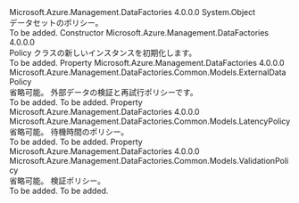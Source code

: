 <Type Name="Policy" FullName="Microsoft.Azure.Management.DataFactories.Common.Models.Policy">
  <TypeSignature Language="C#" Value="public class Policy" />
  <TypeSignature Language="ILAsm" Value=".class public auto ansi beforefieldinit Policy extends System.Object" />
  <TypeSignature Language="DocId" Value="T:Microsoft.Azure.Management.DataFactories.Common.Models.Policy" />
  <TypeSignature Language="VB.NET" Value="Public Class Policy" />
  <TypeSignature Language="F#" Value="type Policy = class" />
  <AssemblyInfo>
    <AssemblyName>Microsoft.Azure.Management.DataFactories</AssemblyName>
    <AssemblyVersion>4.0.0.0</AssemblyVersion>
  </AssemblyInfo>
  <Base>
    <BaseTypeName>System.Object</BaseTypeName>
  </Base>
  <Interfaces />
  <Docs>
    <summary>
            データセットのポリシー。
            </summary>
    <remarks>To be added.</remarks>
  </Docs>
  <Members>
    <Member MemberName=".ctor">
      <MemberSignature Language="C#" Value="public Policy ();" />
      <MemberSignature Language="ILAsm" Value=".method public hidebysig specialname rtspecialname instance void .ctor() cil managed" />
      <MemberSignature Language="DocId" Value="M:Microsoft.Azure.Management.DataFactories.Common.Models.Policy.#ctor" />
      <MemberSignature Language="VB.NET" Value="Public Sub New ()" />
      <MemberType>Constructor</MemberType>
      <AssemblyInfo>
        <AssemblyName>Microsoft.Azure.Management.DataFactories</AssemblyName>
        <AssemblyVersion>4.0.0.0</AssemblyVersion>
      </AssemblyInfo>
      <Parameters />
      <Docs>
        <summary>
            Policy クラスの新しいインスタンスを初期化します。
            </summary>
        <remarks>To be added.</remarks>
      </Docs>
    </Member>
    <Member MemberName="ExternalData">
      <MemberSignature Language="C#" Value="public Microsoft.Azure.Management.DataFactories.Common.Models.ExternalDataPolicy ExternalData { get; set; }" />
      <MemberSignature Language="ILAsm" Value=".property instance class Microsoft.Azure.Management.DataFactories.Common.Models.ExternalDataPolicy ExternalData" />
      <MemberSignature Language="DocId" Value="P:Microsoft.Azure.Management.DataFactories.Common.Models.Policy.ExternalData" />
      <MemberSignature Language="VB.NET" Value="Public Property ExternalData As ExternalDataPolicy" />
      <MemberSignature Language="F#" Value="member this.ExternalData : Microsoft.Azure.Management.DataFactories.Common.Models.ExternalDataPolicy with get, set" Usage="Microsoft.Azure.Management.DataFactories.Common.Models.Policy.ExternalData" />
      <MemberType>Property</MemberType>
      <AssemblyInfo>
        <AssemblyName>Microsoft.Azure.Management.DataFactories</AssemblyName>
        <AssemblyVersion>4.0.0.0</AssemblyVersion>
      </AssemblyInfo>
      <ReturnValue>
        <ReturnType>Microsoft.Azure.Management.DataFactories.Common.Models.ExternalDataPolicy</ReturnType>
      </ReturnValue>
      <Docs>
        <summary>
            省略可能。 外部データの検証と再試行ポリシーです。
            </summary>
        <value>To be added.</value>
        <remarks>To be added.</remarks>
      </Docs>
    </Member>
    <Member MemberName="Latency">
      <MemberSignature Language="C#" Value="public Microsoft.Azure.Management.DataFactories.Common.Models.LatencyPolicy Latency { get; set; }" />
      <MemberSignature Language="ILAsm" Value=".property instance class Microsoft.Azure.Management.DataFactories.Common.Models.LatencyPolicy Latency" />
      <MemberSignature Language="DocId" Value="P:Microsoft.Azure.Management.DataFactories.Common.Models.Policy.Latency" />
      <MemberSignature Language="VB.NET" Value="Public Property Latency As LatencyPolicy" />
      <MemberSignature Language="F#" Value="member this.Latency : Microsoft.Azure.Management.DataFactories.Common.Models.LatencyPolicy with get, set" Usage="Microsoft.Azure.Management.DataFactories.Common.Models.Policy.Latency" />
      <MemberType>Property</MemberType>
      <AssemblyInfo>
        <AssemblyName>Microsoft.Azure.Management.DataFactories</AssemblyName>
        <AssemblyVersion>4.0.0.0</AssemblyVersion>
      </AssemblyInfo>
      <ReturnValue>
        <ReturnType>Microsoft.Azure.Management.DataFactories.Common.Models.LatencyPolicy</ReturnType>
      </ReturnValue>
      <Docs>
        <summary>
            省略可能。 待機時間のポリシー。
            </summary>
        <value>To be added.</value>
        <remarks>To be added.</remarks>
      </Docs>
    </Member>
    <Member MemberName="Validation">
      <MemberSignature Language="C#" Value="public Microsoft.Azure.Management.DataFactories.Common.Models.ValidationPolicy Validation { get; set; }" />
      <MemberSignature Language="ILAsm" Value=".property instance class Microsoft.Azure.Management.DataFactories.Common.Models.ValidationPolicy Validation" />
      <MemberSignature Language="DocId" Value="P:Microsoft.Azure.Management.DataFactories.Common.Models.Policy.Validation" />
      <MemberSignature Language="VB.NET" Value="Public Property Validation As ValidationPolicy" />
      <MemberSignature Language="F#" Value="member this.Validation : Microsoft.Azure.Management.DataFactories.Common.Models.ValidationPolicy with get, set" Usage="Microsoft.Azure.Management.DataFactories.Common.Models.Policy.Validation" />
      <MemberType>Property</MemberType>
      <AssemblyInfo>
        <AssemblyName>Microsoft.Azure.Management.DataFactories</AssemblyName>
        <AssemblyVersion>4.0.0.0</AssemblyVersion>
      </AssemblyInfo>
      <ReturnValue>
        <ReturnType>Microsoft.Azure.Management.DataFactories.Common.Models.ValidationPolicy</ReturnType>
      </ReturnValue>
      <Docs>
        <summary>
            省略可能。 検証ポリシー。
            </summary>
        <value>To be added.</value>
        <remarks>To be added.</remarks>
      </Docs>
    </Member>
  </Members>
</Type>